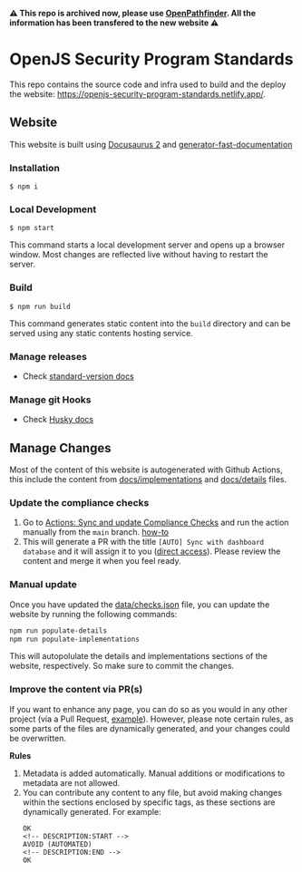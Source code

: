 **:warning: This repo is archived now, please use [OpenPathfinder](https://openpathfinder.com/docs/getting-started). All the information has been transfered to the new website :warning:**

# OpenJS Security Program Standards

This repo contains the source code and infra used to build and the deploy the website: https://openjs-security-program-standards.netlify.app/.

## Website

This website is built using [Docusaurus 2](https://docusaurus.io/) and [generator-fast-documentation](https://github.com/UlisesGascon/generator-fast-documentation)

### Installation

```
$ npm i
```

### Local Development

```
$ npm start
```

This command starts a local development server and opens up a browser window. Most changes are reflected live without having to restart the server.

### Build

```
$ npm run build
```

This command generates static content into the `build` directory and can be served using any static contents hosting service.

### Manage releases

- Check [standard-version docs](https://github.com/conventional-changelog/standard-version)

### Manage git Hooks

- Check [Husky docs](https://github.com/typicode/husky)

## Manage Changes

Most of the content of this website is autogenerated with Github Actions, this include the content from [docs/implementations](/docs/implementations) and [docs/details](/docs/details) files.


### Update the compliance checks

1. Go to [Actions: Sync and update Compliance Checks](https://github.com/OpenPathfinder/website/actions/workflows/sync_checks.yml) and run the action manually from the `main` branch. [how-to](https://docs.github.com/en/actions/managing-workflow-runs-and-deployments/managing-workflow-runs/manually-running-a-workflow)
2. This will generate a PR with the title `[AUTO] Sync with dashboard database` and it will assign it to you ([direct access](https://github.com/OpenPathfinder/website/pulls?q=sort%3Aupdated-desc+is%3Apr+is%3Aopen++%5BAUTO%5D+Sync+with+dashboard+database+)). Please review the content and merge it when you feel ready.

### Manual update

Once you have updated the [data/checks.json](/data/checks.json) file, you can update the website by running the following commands:

```bash
npm run populate-details
npm run populate-implementations
```

This will autopolulate the details and implementations sections of the website, respectively. So make sure to commit the changes.

### Improve the content via PR(s)

If you want to enhance any page, you can do so as you would in any other project (via a Pull Request, [example](https://github.com/OpenPathfinder/website/pull/9)). However, please note certain rules, as some parts of the files are dynamically generated, and your changes could be overwritten.

**Rules**
1. Metadata is added automatically. Manual additions or modifications to metadata are not allowed.
2. You can contribute any content to any file, but avoid making changes within the sections enclosed by specific tags, as these sections are dynamically generated. For example:
    ```plaintext
    OK
    <!-- DESCRIPTION:START -->
    AVOID (AUTOMATED)
    <!-- DESCRIPTION:END -->
    OK
    ```
